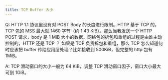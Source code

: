 ```yaml
---
title: TCP Buffer 大小
---
```



Q: HTTP 1.1 协议里没有对 POST Body 的长度进行限制。HTTP 基于 TCP 的，TCP 包的 MSS 最大就 1460 字节（约 1.43 KiB）。那么当我发送一个 HTTP POST 请求，body 是 1 MiB 大小的数据。网络包的拆包和重组的过程是由谁主动控制的，HTTP 还是 TCP ？
如果是 TCP 负责拆包和重组，那么 TCP 怎么知道何时应该把 buffer 传给应用层处理？比如接收到 500KiB，但完整的 http 包有 1MiB。

A: TCP 滑动窗口的大小一般为 64 KiB，调整 TCP 滑动窗口因子，窗口大小最大可到 1GiB。
